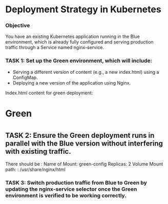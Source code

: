 # Deployment Strategy in Kubernetes

### Objective

You have an existing Kubernetes application running in the Blue environment, which is already fully configured and serving production traffic through a Service named nginx-service.

### TASK 1: Set up the Green environment, which will include:

- Serving a different version of content (e.g., a new index.html) using a ConfigMap.
- Deploying a new version of the application using Nginx.

Index.html content for green deployment: <h1>Green<h1>

## TASK 2: Ensure the Green deployment runs in parallel with the Blue version without interfering with existing traffic.

There should be :
Name of Mount: green-config
Replicas: 2
Volume Mount path: : /usr/share/nginx/html

### TASK 3: Switch production traffic from Blue to Green by updating the nginx-service selector once the Green environment is verified to be working correctly.
